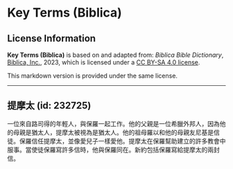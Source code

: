# Key Terms (Biblica)

## License Information

**Key Terms (Biblica)** is based on and adapted from: _Biblica Bible Dictionary_, [Biblica, Inc.](https://www.biblica.com/), 2023, which is licensed under a [CC BY-SA 4.0 license](https://creativecommons.org/licenses/by-sa/4.0/legalcode.en).

This markdown version is provided under the same license.



--------------------------------

## 提摩太 (id: 232725)

一位來自路司得的年輕人，與保羅一起工作。他的父親是一位希臘外邦人，因為他的母親是猶太人，提摩太被視為是猶太人。他的祖母羅以和他的母親友尼基是信徒。保羅信任提摩太，並像愛兒子一樣愛他。提摩太在保羅幫助建立的許多教會中服事。當使徒保羅寫許多信時，他與保羅同在。新約包括保羅寫給提摩太的兩封信。


